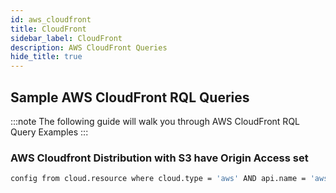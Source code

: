 ```yaml
---
id: aws_cloudfront
title: CloudFront
sidebar_label: CloudFront
description: AWS CloudFront Queries
hide_title: true
---
```


## Sample AWS CloudFront RQL Queries

:::note
The following guide will walk you through AWS CloudFront RQL Query Examples
:::

### AWS Cloudfront Distribution with S3 have Origin Access set

```bash
config from cloud.resource where cloud.type = 'aws' AND api.name = 'aws-cloudfront-list-distributions' AND json.rule = 'origins.items[*].s3OriginConfig exists and origins.items[*].s3OriginConfig.originAccessIdentity is empty'
```